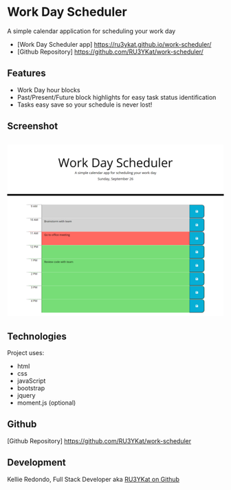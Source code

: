 # Work Day Scheduler

A simple calendar application for scheduling your work day

- [Work Day Scheduler app] https://ru3ykat.github.io/work-scheduler/
- [Github Repository] https://github.com/RU3YKat/work-scheduler/

## Features

- Work Day hour blocks
- Past/Present/Future block highlights for easy task status identification
- Tasks easy save so your schedule is never lost!

## Screenshot

## ![workday-scheduler - index.html](https://github.com/RU3YKat/work-scheduler/blob/main/assets/images/screencapture-127-0-0-1-5500-2021-09-26-20_04_54.png)

## Technologies

Project uses:

- html
- css
- javaScript
- bootstrap
- jquery
- moment.js (optional)

## Github

[Github Repository] https://github.com/RU3YKat/work-scheduler

## Development

Kellie Redondo, Full Stack Developer
aka <a href="https://github.com/RU3YKat">RU3YKat on Github</a>
